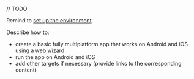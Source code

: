 [//]: # (title: Create your first app with shared logic and UI)

// TODO

Remind to [set up the environment](set-up-environment.md).

Describe how to:
* create a basic fully multiplatform app that works on Android and iOS using a web wizard
* run the app on Android and iOS
* add other targets if necessary (provide links to the corresponding content)